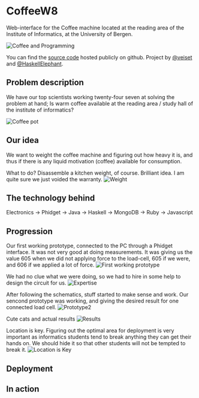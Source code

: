 CoffeeW8
========

Web-interface for the Coffee machine located at the reading area of the 
Institute of Informatics, at the University of Bergen.

![Coffee and Programming](https://raw.github.com/veiset/veiset-blog/master/static/img/coffeeW8-project/coffee_and_programming.png) 

You can find the [source code](https://github.com/veiset/CoffeeW8) hosted
publicly on github. Project by [@veiset](https://github.com/veiset) and
[@HaskellElephant](https://github.com/HaskellElephant).

Problem description
-------------------

We have our top scientists working twenty-four seven at solving the problem at
hand; Is warm coffee available at the reading area / study hall of the institute
of informatics? 

![Coffee pot](https://raw.github.com/veiset/veiset-blog/master/static/img/coffeeW8-project/coffee_machine.png)

Our idea
--------

We want to weight the coffee machine and figuring out how heavy it is, and thus if
there is any liquid motivation (coffee) available for consumption. 

What to do? Disassemble a kitchen weight, of course. Brilliant idea. 
I am quite sure we just voided the warranty.
![Weight](https://lh4.googleusercontent.com/-2newWaUs4z0/UEdzPrPu7vI/AAAAAAAACcI/gCpc-Pmcq94/s1296/IMG_20120905_174252.jpg)


The technology behind
---------------------

Electronics -> Phidget -> Java -> Haskell -> MongoDB -> Ruby -> Javascript

Progression
-----------

Our first working prototype, connected to the PC through a Phidget interface.
It was not very good at doing measurements. It was giving us the value 605 
when we did not applying force to the load-cell, 605 if we were, and 606 if
we applied a lot of force.
![First working prototype](https://lh6.googleusercontent.com/-huSx9e1iCB8/UEefUFDSqQI/AAAAAAAACiw/Dh6FEEvpVUI/s1296/IMG_20120905_205014.jpg)

We had no clue what we were doing, so we had to hire in some help to design 
the circuit for us.
![Expertise](https://raw.github.com/veiset/CoffeeW8/master/docs/veiecelle-diff-amp.gif)

After following the schematics, stuff started to make sense and work. 
Our sencond prototype was working, and giving the desired result for one
connected load cell. 
![Prototype2](https://raw.github.com/veiset/veiset-blog/master/static/img/coffeeW8-project/prototype2.png)

Cute cats and actual results
![Results](https://lh6.googleusercontent.com/-pIGLVbaNEbg/UHGPpFVk7aI/AAAAAAAADKE/5zcwDlEJZOQ/s972/IMG_20121007_161913.jpg)

Location is key. Figuring out the optimal area for deployment is very
important as informatics students tend to break anything they can get
their hands on. We should hide it so that other students will not be
tempted to break it.
![Location is Key](https://lh5.googleusercontent.com/-VJWDo9LpVQg/UHGUm-76L6I/AAAAAAAADLs/1vceDCwSf4g/s972/IMG_20121007_164024.jpg)


Deployment
----------


In action
---------
